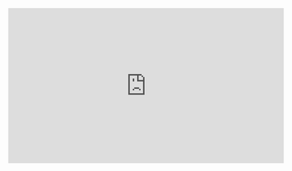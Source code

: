 <iframe width="560" height="315" src="https://www.youtube.com/embed/7jtx6aSL-PQ" frameborder="0" allow="accelerometer; autoplay; encrypted-media; gyroscope; picture-in-picture" allowfullscreen></iframe>
